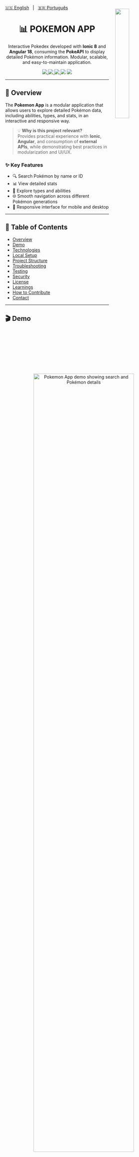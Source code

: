 [🇺🇸 English](./README.md)   |   [🇧🇷 Português](./README-pt.md)

<img src="https://raw.githubusercontent.com/PokeAPI/sprites/master/sprites/pokemon/other/official-artwork/25.png" align="right" width="30%" style="margin: -20px 0 0 20px;">
<div align="center">

<h1 align="center">📊 POKEMON APP</h1>

Interactive Pokedex developed with **Ionic 8** and **Angular 18**, consuming the **PokeAPI** to display detailed Pokémon information. Modular, scalable, and easy-to-maintain application.

<p align="center">
  <a href="https://ionicframework.com/">
    <img src="https://img.shields.io/badge/Ionic-3880FF?style=flat&logo=ionic&logoColor=white" />
  </a>
  <a href="https://angular.io/">
    <img src="https://img.shields.io/badge/Angular-DD0031?style=flat&logo=angular&logoColor=white" />
  </a>
  <a href="./LICENSE">
    <img src="https://img.shields.io/badge/license-MIT-yellow?style=flat" />
  </a>
  <img src="https://img.shields.io/github/stars/marcelonovello/YouTube-Data-Connector?style=flat&logo=github" />
  <img src="https://img.shields.io/github/forks/marcelonovello/YouTube-Data-Connector?style=flat&logo=github" />
</p>
</div>

---

<a id="overview"></a>
## 🔎 Overview

The **Pokemon App** is a modular application that allows users to explore detailed Pokémon data, including abilities, types, and stats, in an interactive and responsive way.

> 💡 **Why is this project relevant?**  
> Provides practical experience with **Ionic**, **Angular**, and consumption of **external APIs**, while demonstrating best practices in modularization and UI/UX.

### ✨ Key Features
- 🔍 Search Pokémon by name or ID
- 📊 View detailed stats
- 🧬 Explore types and abilities
- 🌐 Smooth navigation across different Pokémon generations
- 📱 Responsive interface for mobile and desktop

---

## 📑 Table of Contents
- [Overview](#overview)
- [Demo](#demo)
- [Technologies](#technologies-used)
- [Local Setup](#local-setup)
- [Project Structure](#project-structure)
- [Troubleshooting](#troubleshooting)
- [Testing](#testing)
- [Security](#security)
- [License](#license)
- [Learnings](#learnings)
- [How to Contribute](#how-to-contribute)
- [Contact](#contact)

---

<a id="demo"></a>
## 🎬 Demo

<p align="center">
  <img src="./src/assets/demo.gif" 
       alt="Pokemon App demo showing search and Pokémon details" 
       width="80%" />
</p>

💻 **Live Deploy:**  
- Frontend: [https://pokemon-api-irfm.onrender.com/](https://pokemon-api-irfm.onrender.com/)

---

<a id="technologies-used"></a>
## 🛠️ Technologies Used

| Layer       | Technologies / Tools                                      |
|------------|-----------------------------------------------------------|
| Frontend   | [Ionic](https://ionicframework.com/), [Angular](https://angular.io/) |
| Backend/API| [PokeAPI](https://pokeapi.co/)                             |
| Tools      | [npm](https://www.npmjs.com/), [Node.js](https://nodejs.org/) |

---

<a id="local-setup"></a>
## 🚀 Local Setup

### ⚙️ Prerequisites
- ![Node.js](https://img.shields.io/badge/Node.js-339933?style=flat&logo=node.js&logoColor=white)
- ![npm](https://img.shields.io/badge/npm-CB3837?style=flat&logo=npm&logoColor=white)
- ![Ionic](https://img.shields.io/badge/Ionic-3880FF?style=flat&logo=ionic&logoColor=white)

### ⬇️ Quick Installation
1️⃣ Clone the repository:
```bash
git clone https://github.com/marcelonovello/Pokemon-App.git
cd Pokemon-App

```
2️⃣ Install dependencies:
```sh
npm install
```
3️⃣ Run the app:
```sh
ionic serve
```
4️⃣ Open in browser:
```sh
http://localhost:8100
```

---

<a id="project-structure"></a>
## 🏗 Project Structure
```sh
└──📦 pokemon-app-angular/           # Root folder of the Angular Pokémon app
    ├── 📄 README.md                 # Main project documentation and overview
    ├── 📄 DOCS-TECH.md             # Technical documentation and implementation details
    ├── 📄 angular.json             # Angular CLI configuration file
    ├── 📄 capacitor.config.ts      # Capacitor config for mobile builds
    ├── 📄 ionic.config.json        # Ionic project configuration
    ├── 📄 package.json             # Node.js dependencies and scripts
    ├── 📄 package-lock.json        # Exact versions of installed Node.js packages
    ├── 📄 tsconfig.json            # TypeScript global configuration
    ├── 📄 tsconfig.app.json        # TypeScript config specific to the Angular app
    ├── 📂 src/                     # Source code folder
    │   ├── 📂 app/                 # Main Angular app module
    │   │   ├── 📂 components/     # Reusable UI components
    │   │   ├── 📂 pages/          # App pages/screens
    │   │   ├── 📂 services/       # Angular services (data and API logic)
    │   │   ├── 📄 app.component.ts      # Root app component
    │   │   ├── 📄 app.module.ts         # Main app module, declares components and modules
    │   │   └── 📄 app-routing.module.ts # App routes configuration
    │   ├── 📂 assets/              # Static assets folder
    │   │   ├── 📂 images/          # Images used in the app
    │   │   └── 📂 icons/           # App icons
    │   ├── 📂 environments/       # Environment configurations
    │   │   ├── 📄 environment.ts       # Default environment (development)
    │   │   └── 📄 environment.prod.ts  # Production environment settings
    │   └── 📄 index.html           # Main HTML file, app entry point
    └── 📄 .gitignore               # Files/folders ignored by Git
```

---

<a id="troubleshooting"></a>
## 🔧 Troubleshooting

- ⚠️ **Port already in use** → Change the default port in ``ionic.config.json``.
- 🐛 **API errors** → Check connectivity with [PokeAPI](https://pokeapi.co/) and update URLs if necessary.

---

<a id="security"></a>

## 🔒 Security
- 🔐 Keep dependencies updated using ``npm audit``.
- ❌ Do not expose keys or sensitive data in the repository.

---

<a id="roadmap"></a>
## 🗺 Roadmap

- [X] **`Init`**: Initialize Angular 18 + Ionic 8 project structure and configure core dependencies.
- [X] **`Setup`**: Configure TypeScript, Angular modules, routing, and environment files.
- [X] **`Assets`**: Add static assets (images, icons) and configure the assets folder.
- [X] **`Components`**: Create reusable UI components for Pokémon cards, lists, and stats.
- [ ] **`Pages`**: Build main pages (Pokédex list, Pokémon details, favorites page).
- [ ] **`Services`**: Implement API services to fetch Pokémon data via PokeAPI.
- [ ] **`Favorites`**: Add favorite Pokémon functionality with local storage support.
- [ ] **`Responsive`**: Ensure fully responsive design for mobile and desktop devices.
- [ ] **`Search`**: Implement search functionality by name or ID using PokeAPI.
- [ ] **`Filters`**: Add filtering by type, abilities, and other criteria.
- [ ] **`Optimization`**: Optimize app performance, lazy loading, and bundle size.
- [ ] **`Testing`**: Write unit and integration tests for components and services.
- [ ] **`Deploy`**: Prepare for production build and deploy as PWA (Progressive Web App).
- [ ] **`Enhance`**: Improve UI/UX, documentation, and developer experience.

![Progresso](https://img.shields.io/badge/Progress-27%25-brightgreen)

---

<a id="license"></a>

## 📄 License
MIT License. See the [LICENSE](LICENSE) file.

---

<a id="learnings"></a>
## 📚 Learnings
- ⚡ Integration with external APIs (PokeAPI)
- 📱 Mobile development with Ionic
- 🛠️ Best practices in Angular and modularization
- 🌐 Responsive UI/UX
- 💻 Git and GitHub: commits, branches, version control

---

<a id="how-to-contribute"></a>
## 🤝 How to Contribute

Contributions are welcome! Follow these steps:
1. **Fork this repository**.
2. **Create a branch** for your feature or fix:
```bash
   git checkout -b my-feature
```
3. Make your changes.
4. Commit with a clear message:
```bash
   git commit -m "Add feature X"
```
5. Push to your fork:
```bash
   git push origin my-feature
```
6. Open a Pull Request to main.
```bash
💡 Tip: Before submitting, ensure code follows standards and tests pass.
```

---

<a id="contact"></a>

## 📬 Contact
- **Author:** Marcelo Novello
- **GitHub:** [marcelonovello](https://github.com/marcelonovello)  
- **LinkedIn:** [Marcelo Novello](https://www.linkedin.com/in/marcelo-novello/)

---
